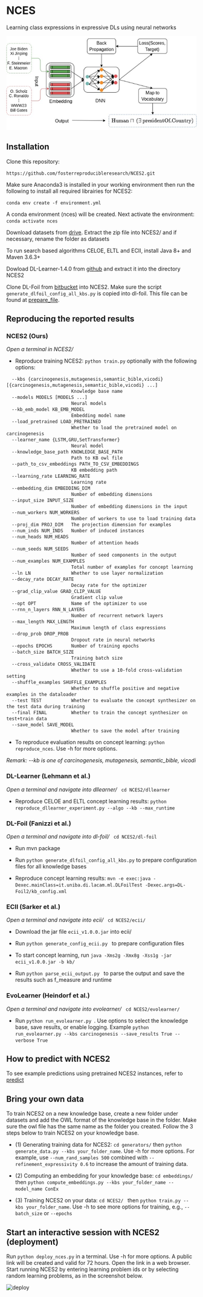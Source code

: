 # NCES
Learning class expressions in expressive DLs using neural networks


![ncel-dlo](nces.jpg)

## Installation

Clone this repository:
```
https://github.com/fosterreproducibleresearch/NCES2.git
``` 

Make sure Anaconda3 is installed in your working environment then run the following to install all required librairies for NCES2:
```
conda env create -f environment.yml
```
A conda environment (nces) will be created. Next activate the environment:
``` conda activate nces```

Download datasets from [drive](https://drive.google.com/file/d/1SJ2vuCjflJld8EEN4ay7Ock_W3F_zgCB/view?usp=sharing). Extract the zip file into NCES2/ and if necessary, rename the folder as datasets

To run search based algorithms CELOE, ELTL and ECII, install Java 8+ and Maven 3.6.3+

Dowload DL-Learner-1.4.0 from [github](https://github.com/SmartDataAnalytics/DL-Learner/releases) and extract it into the directory NCES2

Clone DL-Foil from [bitbucket](https://bitbucket.org/grizzo001/dl-foil.git) into NCES2. Make sure the script ` generate_dlfoil_config_all_kbs.py` is copied into dl-foil. This file can be found at [prepare_file](https://github.com/fosterreproducibleresearch/NCES2/blob/main/dl-foil/generate_dlfoil_config_all_kbs.py).

## Reproducing the reported results

### NCES2 (Ours)


*Open a terminal in NCES2/*
- Reproduce training NCES2: ``` python train.py ``` optionally with the following options:

``` 
  --kbs {carcinogenesis,mutagenesis,semantic_bible,vicodi} [{carcinogenesis,mutagenesis,semantic_bible,vicodi} ...]
                        Knowledge base name
  --models MODELS [MODELS ...]
                        Neural models
  --kb_emb_model KB_EMB_MODEL
                        Embedding model name
  --load_pretrained LOAD_PRETRAINED
                        Whether to load the pretrained model on carcinogenesis
  --learner_name {LSTM,GRU,SetTransformer}
                        Neural model
  --knowledge_base_path KNOWLEDGE_BASE_PATH
                        Path to KB owl file
  --path_to_csv_embeddings PATH_TO_CSV_EMBEDDINGS
                        KB embedding path
  --learning_rate LEARNING_RATE
                        Learning rate
  --embedding_dim EMBEDDING_DIM
                        Number of embedding dimensions
  --input_size INPUT_SIZE
                        Number of embedding dimensions in the input
  --num_workers NUM_WORKERS
                        Number of workers to use to load training data
  --proj_dim PROJ_DIM   The projection dimension for examples
  --num_inds NUM_INDS   Number of induced instances
  --num_heads NUM_HEADS
                        Number of attention heads
  --num_seeds NUM_SEEDS
                        Number of seed components in the output
  --num_examples NUM_EXAMPLES
                        Total number of examples for concept learning
  --ln LN               Whether to use layer normalization
  --decay_rate DECAY_RATE
                        Decay rate for the optimizer
  --grad_clip_value GRAD_CLIP_VALUE
                        Gradient clip value
  --opt OPT             Name of the optimizer to use
  --rnn_n_layers RNN_N_LAYERS
                        Number of recurrent network layers
  --max_length MAX_LENGTH
                        Maximum length of class expressions
  --drop_prob DROP_PROB
                        Dropout rate in neural networks
  --epochs EPOCHS       Number of training epochs
  --batch_size BATCH_SIZE
                        Training batch size
  --cross_validate CROSS_VALIDATE
                        Whether to use a 10-fold cross-validation setting
  --shuffle_examples SHUFFLE_EXAMPLES
                        Whether to shuffle positive and negative examples in the dataloader
  --test TEST           Whether to evaluate the concept synthesizer on the test data during training
  --final FINAL         Whether to train the concept synthesizer on test+train data
  --save_model SAVE_MODEL
                        Whether to save the model after training
  ```

- To reproduce evaluation results on concept learning: ``` python reproduce_nces ```. Use -h for more options.

*Remark: --kb is one of carcinogenesis, mutagenesis, semantic_bible, vicodi*

### DL-Learner (Lehmann et al.)

*Open a terminal and navigate into dllearner/* ``` cd NCES2/dllearner```
- Reproduce CELOE and ELTL concept learning results: ``` python reproduce_dllearner_experiment.py --algo --kb --max_runtime ```

### DL-Foil (Fanizzi et al.)

*Open a terminal and navigate into dl-foil/* ``` cd NCES2/dl-foil```

- Run mvn package

- Run ` python generate_dlfoil_config_all_kbs.py ` to prepare configuration files for all knowledge bases

- Reproduce concept learning results: ` mvn -e exec:java -Dexec.mainClass=it.uniba.di.lacam.ml.DLFoilTest -Dexec.args=DL-Foil2/kb_config.xml `

### ECII (Sarker et al.)

*Open a terminal and navigate into ecii/* ``` cd NCES2/ecii/```
- Download the jar file `ecii_v1.0.0.jar` into ecii/

- Run `python generate_config_ecii.py ` to prepare configuration files

- To start concept learning, run `java -Xms2g -Xmx8g -Xss1g -jar ecii_v1.0.0.jar -b kb/`

- Run `python parse_ecii_output.py ` to parse the output and save the results such as f_measure and runtime


### EvoLearner (Heindorf et al.)

*Open a terminal and navigate into evolearner/* ``` cd NCES2/evolearner/```

- Run `python run_evolearner.py `. Use options to select the knowledge base, save results, or enable logging. Example `python run_evolearner.py --kbs carcinogenesis --save_results True --verbose True` 


## How to predict with NCES2

To see example predictions using pretrained NCES2 instances, refer to [predict](https://github.com/fosterreproducibleresearch/NCES2/blob/main/model_prediction.ipynb)



## Bring your own data

To train NCES2 on a new knowledge base, create a new folder under datasets and add the OWL format of the knowledge base in the folder. Make sure the owl file has the same name as the folder you created. Follow the 3 steps below to train NCES2 on your knowledge base.

- (1) Generating training data for NCES2: `cd generators/` then ` python generate_data.py --kbs your_folder_name `. Use -h for more options. For example, use `--num_rand_samples 500` combined with `--refinement_expressivity 0.6` to increase the amount of training data.

- (2) Computing an embedding for your knowledge base: `cd embeddings/` then ` python compute_embeddings.py --kbs your_folder_name --model_name ConEx `

- (3) Training NCES2 on your data: `cd NCES2/ ` then ` python train.py --kbs your_folder_name `. Use -h to see more options for training, e.g., `--batch_size` or `--epochs`


## Start an interactive session with NCES2 (deployment)

Run ` python deploy_nces.py ` in a terminal. Use -h for more options. A public link will be created and valid for 72 hours. Open the link in a web browser. Start running NCES2 by entering learning problem ids or by selecting random learning problems, as in the screenshot below.

![deploy](nces_deployment.png)
